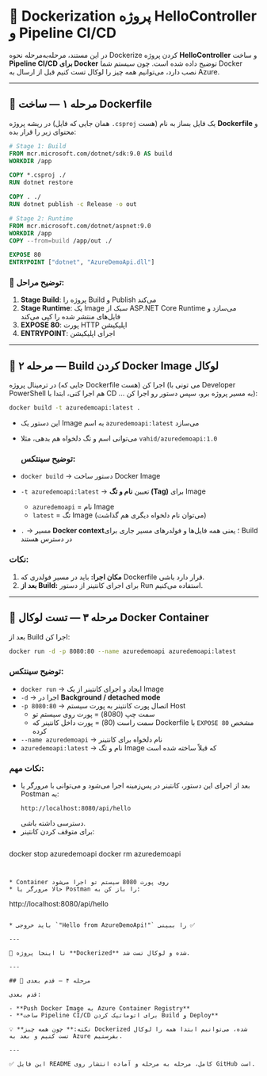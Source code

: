 # 🚀 Dockerization پروژه HelloController و Pipeline CI/CD

در این مستند، مرحله‌به‌مرحله نحوه Dockerize کردن پروژه **HelloController** و ساخت **Pipeline CI/CD برای Docker** توضیح داده شده است. چون سیستم شما Docker نصب دارد، می‌توانیم همه چیز را لوکال تست کنیم قبل از ارسال به Azure.

---

## 🔹 مرحله ۱ — ساخت Dockerfile

در ریشه پروژه (همان جایی که فایل `.csproj` هست) یک فایل بساز به نام **Dockerfile** و محتوای زیر را قرار بده:

```dockerfile
# Stage 1: Build
FROM mcr.microsoft.com/dotnet/sdk:9.0 AS build
WORKDIR /app

COPY *.csproj ./
RUN dotnet restore

COPY . ./
RUN dotnet publish -c Release -o out

# Stage 2: Runtime
FROM mcr.microsoft.com/dotnet/aspnet:9.0
WORKDIR /app
COPY --from=build /app/out ./

EXPOSE 80
ENTRYPOINT ["dotnet", "AzureDemoApi.dll"]
```

### 🔹 توضیح مراحل:

1. **Stage Build**: پروژه را Build و Publish می‌کند
2. **Stage Runtime**: یک Image سبک از ASP.NET Core Runtime می‌سازد و فایل‌های منتشر شده را کپی می‌کند
3. **EXPOSE 80**: پورت HTTP اپلیکیشن
4. **ENTRYPOINT**: اجرای اپلیکیشن

---

## 🔹 مرحله ۲ — Build کردن Docker Image لوکال

در ترمینال پروژه (جایی که Dockerfile هست) اجرا کن (می تونی با Developer PowerShell هم اجرا کنی، ابتدا با CD ... به مسیر پروژه برو، سپس دستور رو اجرا کن):

```bash
docker build -t azuredemoapi:latest .
```

* این دستور یک Image به اسم `azuredemoapi:latest` می‌سازد
* می‌توانی اسم و تگ دلخواه هم بدهی، مثلا `vahid/azuredemoapi:1.0`

  ### توضیح سینتکس:
* `docker build` → دستور ساخت Docker Image
* `-t azuredemoapi:latest` → تعیین **نام و تگ (Tag)** برای Image
  * `azuredemoapi` = نام Image
  * `latest` = تگ Image (می‌توان نام دلخواه دیگری هم گذاشت)
* `.` → مسیر **Docker context**؛ یعنی همه فایل‌ها و فولدرهای مسیر جاری برای Build در دسترس هستند

### نکات:
1. **مکان اجرا:** باید در مسیر فولدری که Dockerfile قرار دارد باشی.
2. **بعد از Build:** برای اجرای کانتینر از دستور Run استفاده می‌کنیم.

---

## 🔹 مرحله ۳ — تست لوکال Docker Container

بعد از Build اجرا کن:

```bash
docker run -d -p 8080:80 --name azuredemoapi azuredemoapi:latest
```

### توضیح سینتکس:
* `docker run` → ایجاد و اجرای کانتینر از یک Image
* `-d` → اجرا در **Background / detached mode**
* `-p 8080:80` → اتصال پورت کانتینر به پورت سیستم Host
  * سمت چپ (8080) = پورت روی سیستم تو
  * سمت راست (80) = پورت داخل کانتینر که Dockerfile با `EXPOSE 80` مشخص کرده
* `--name azuredemoapi` → نام دلخواه برای کانتینر
* `azuredemoapi:latest` → نام و تگ Image که قبلاً ساخته شده است

### نکات مهم:
- بعد از اجرای این دستور، کانتینر در پس‌زمینه اجرا می‌شود و می‌توانی با مرورگر یا Postman به:
  ```text
  http://localhost:8080/api/hello
  ```
  دسترسی داشته باشی.
- برای متوقف کردن کانتینر:
  ```powershell
docker stop azuredemoapi
docker rm azuredemoapi
  ```


* Container روی پورت 8080 سیستم تو اجرا می‌شود
* حالا مرورگر یا Postman را باز کن به:

```
http://localhost:8080/api/hello
```

* باید خروجی `"Hello from AzureDemoApi!"` را ببینی ✅

---

🎉 تا اینجا پروژه **Dockerized** شده و لوکال تست شد.

---

## 🔹 مرحله ۴ — قدم بعدی

قدم بعدی:

- **Push Docker Image به Azure Container Registry**
- **ساخت Pipeline CI/CD برای اتوماتیک کردن Build و Deploy**

💡 **نکته:** چون همه چیز Dockerized شده، می‌توانیم ابتدا همه را لوکال تست کنیم و بعد به Azure بفرستیم.

---

✅ این فایل README کامل، مرحله به مرحله و آماده انتشار روی GitHub است.


